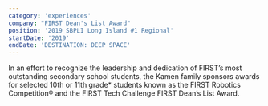 ```yaml
---
category: 'experiences'
company: "FIRST Dean's List Award"
position: '2019 SBPLI Long Island #1 Regional'
startDate: '2019'
endDate: 'DESTINATION: DEEP SPACE'
---
```


In an effort to recognize the leadership and dedication of FIRST’s most outstanding secondary school students, the Kamen family sponsors awards for selected 10th or 11th grade* students known as the FIRST Robotics Competition®  and the FIRST Tech Challenge FIRST Dean’s List Award.
